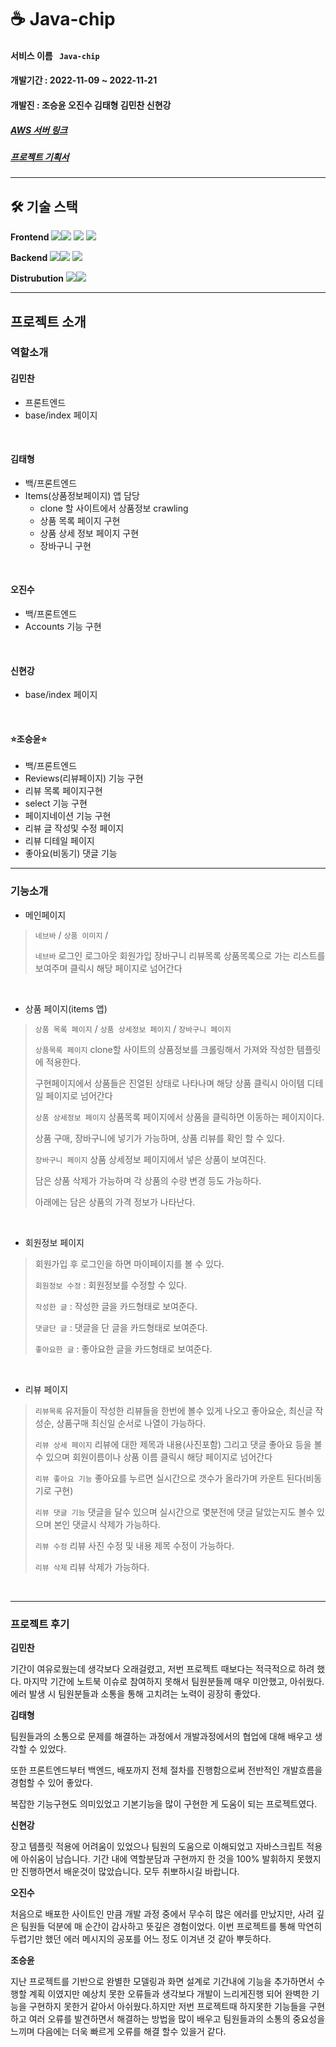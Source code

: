 # ☕️  Java-chip

#### 서비스 이름 ` Java-chip`
#### 개발기간 : 2022-11-09 ~ 2022-11-21
#### 개발진 : 조승윤 오진수 김태형 김민찬 신현강
##### [AWS 서버 링크](http://jchipbean-env.eba-wbdf3m8u.ap-northeast-2.elasticbeanstalk.com/)

##### [프로젝트 기획서](https://www.notion.so/hg-edu/19-Java-chip-3b19c81899de4278b0e46ce8e4b216e7)

---

## 🛠️ 기술 스택

**Frontend** <img src="https://img.shields.io/badge/HTML5-E34F26?style=flat-square&logo=HTML5&logoColor=ffffff"/><img src="https://img.shields.io/badge/CSS-1572B6?style=flat-square&logo=CSS3&logoColor=ffffff"/> <img src="https://img.shields.io/badge/JavaScript-F7DF1E?style=flat-square&logo=JavaScript&logoColor=ffffff"/> <img src="https://img.shields.io/badge/Bootstrap-7952B3?style=flat-square&logo=SQLite&logoColor=ffffff"/>

**Backend** <img src="https://img.shields.io/badge/Python-3776AB?style=flat-square&logo=Python&logoColor=ffffff"/><img src="https://img.shields.io/badge/Django-092E20?style=flat-square&logo=Django&logoColor=ffffff"/> <img src="https://img.shields.io/badge/SQLite-003B57?style=flat-square&logo=SQLite&logoColor=ffffff"/>

**Distrubution** <img src="https://img.shields.io/badge/Amazon AWS-FF9900?style=flat-square&logo=SQLite&logoColor=ffffff"/><img src="https://img.shields.io/badge/GitHub Actions-2088FF?style=flat-square&logo=SQLite&logoColor=ffffff"/> 

---

## 프로젝트 소개

### 역할소개

#### 김민찬
- 프론트엔드
- base/index 페이지
<br>

#### 김태형
- 백/프론트엔드
- Items(상품정보페이지) 앱 담당
  - clone 할 사이트에서 상품정보 crawling
  - 상품 목록 페이지 구현
  - 상품 상세 정보 페이지 구현
  - 장바구니 구현
<br>

#### 오진수
- 백/프론트엔드
- Accounts 기능 구현
<br>

#### 신현강
- base/index 페이지
<br>

#### ⭐조승윤⭐
- 백/프론트엔드
- Reviews(리뷰페이지) 기능 구현
 -  리뷰 목록 페이지구현 
   -  select 기능 구현
   - 페이지네이션 기능 구현
 - 리뷰 글 작성및 수정 페이지
 - 리뷰 디테일 페이지 
 - 좋아요(비동기) 댓글 기능     

---


### 기능소개
- 메인페이지

>`네브바` /  `상품 이미지` / 
>
>`네브바` 로그인 로그아웃 회원가입 장바구니 리뷰목록 상품목록으로 가는 리스트를 보여주며 클릭시 해당 페이지로 넘어간다

<br/>

- 상품 페이지(items 앱)

>`상품 목록 페이지` / `상품 상세정보 페이지` / `장바구니 페이지`
>
>`상품목록 페이지`  clone할 사이트의 상품정보를 크롤링해서 가져와 작성한 템플릿에 적용한다.
>
>구현페이지에서 상품들은 진열된 상태로 나타나며 해당 상품 클릭시 아이템 디테일 페이지로 넘어간다
>
>`상품 상세정보 페이지` 상품목록 페이지에서 상품을 클릭하면 이동하는 페이지이다.
>
>상품 구매, 장바구니에 넣기가 가능하며, 상품 리뷰를 확인 할 수 있다.
>
>`장바구니 페이지` 상품 상세정보 페이지에서 넣은 상품이 보여진다.
>
>담은 상품 삭제가 가능하며 각 상품의 수량 변경 등도 가능하다.
>
>아래에는 담은 상품의 가격 정보가 나타난다.

<br/>

- 회원정보 페이지

>회원가입 후 로그인을 하면 마이페이지를 볼 수 있다.
>
>`회원정보 수정` : 회원정보를 수정할 수 있다.
>
>`작성한 글` : 작성한 글을 카드형태로 보여준다.
>
>`댓글단 글` : 댓글을 단 글을 카드형태로 보여준다.
>
>`좋아요한 글` : 좋아요한 글을 카드형태로 보여준다.

<br/>

- 리뷰 페이지 

>`리뷰목록` 유저들이 작성한 리뷰들을 한번에 볼수 있게 나오고 좋아요순, 최신글 작성순, 상품구매 최신일 순서로 나열이 가능하다.
>
>`리뷰 상세 페이지` 리뷰에 대한 제목과 내용(사진포함) 그리고 댓글 좋아요 등을 볼수 있으며 회원이름이나 상품 이름 클릭시 해당 페이지로 넘어간다
>
>`리뷰 좋아요 기능` 좋아요를 누르면 실시간으로 갯수가 올라가며 카운트 된다(비동기로 구현)
>
>`리뷰 댓글 기능` 댓글을 달수 있으며 실시간으로 몇분전에 댓글 달았는지도 볼수 있으며 본인 댓글시 삭제가 가능하다.
>
>`리뷰 수정` 리뷰 사진 수정 및 내용 제목 수정이 가능하다.
>
>`리뷰 삭제` 리뷰 삭제가 가능하다.

<br/>

---

### 프로젝트 후기 

**김민찬**

기간이 여유로웠는데 생각보다 오래걸렸고, 저번 프로젝트 때보다는 적극적으로 하려 했다. 마지막 기간에 노트북 이슈로 참여하지 못해서 팀원분들께 매우 미안했고, 아쉬웠다. 에러 발생 시 팀원분들과 소통을 통해 고치려는 노력이 굉장히 좋았다.

**김태형**

팀원들과의 소통으로 문제를 해결하는 과정에서 개발과정에서의 협업에 대해 배우고 생각할 수 있었다.

또한 프론트엔드부터 백엔드, 배포까지 전체 절차를 진행함으로써 전반적인 개발흐름을 경험할 수 있어 좋았다. 

복잡한 기능구현도 의미있었고 기본기능을 많이 구현한 게 도움이 되는 프로젝트였다.

**신현강**

장고 템플릿 적용에 어려움이 있었으나 팀원의 도움으로 이해되었고 자바스크립트 적용에 아쉬움이 남습니다. 기간 내에 역할분담과 구현까지 한 것을 100% 발휘하지 못했지만 진행하면서 배운것이 많았습니다. 모두 취뽀하시길 바랍니다.

**오진수**

처음으로 배포한 사이트인 만큼 개발 과정 중에서 무수히 많은 에러를 만났지만, 사려 깊은 팀원들 덕분에 매 순간이 감사하고 뜻깊은 경험이었다. 이번 프로젝트를 통해 막연히 두렵기만 했던 에러 메시지의 공포를 어느 정도 이겨낸 것 같아 뿌듯하다. 

**조승윤**

지난 프로젝트를 기반으로 완별한 모델링과 화면 설계로 기간내에 기능을 추가하면서 수행할 계획 이였지만 예상치 못한 오류들과 생각보다 개발이 느리게진행 되어 완벽한 기능을 구현하지 못한거 같아서 아쉬웠다.하지만 저번 프로젝트때 하지못한 기능들을 구현하고 여러 오류를 발견하면서 해결하는 방법을 많이 배우고 팀원들과의 소통의 중요성을 느끼며 다음에는 더욱 빠르게 오류를 해결 할수 있을거 같다.
